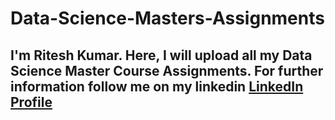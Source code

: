 # Data-Science-Masters-Assignments

## I'm Ritesh Kumar. Here, I will upload all my Data Science Master Course Assignments. For further information follow me on my linkedin <a href="https://www.linkedin.com/in/ritesh-kumar-6785661a5/">LinkedIn Profile</a>
